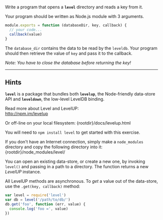 Write a program that opens a **`level`** directory and reads a key from it.

Your program should be written as Node.js module with 3 arguments. 

```javascript
module.exports = function (databaseDir, key, callback) {
  // your code...
  callback(value)
}
```

The `database_dir` contains the data to be read by the `leveldb`. Your program 
should then retrieve the value of `key` and pass it to the callback.

_Note: You have to close the database before returning the key!_

---

## Hints

**`level`** is a package that bundles both **`levelup`**, the Node-friendly
data-store API and **`leveldown`**, the low-level LevelDB binding.

Read more about Level and LevelUP:   
  http://npm.im/levelup

Or off-line on your local filesystem:
  {rootdir}/docs/levelup.html

You will need to `npm install level` to get started with this
exercise.

If you don't have an Internet connection, simply make a `node_modules`
directory and copy the following directory into it:
  {rootdir}/node_modules/level/

You can open an existing data-store, or create a new one, by invoking
`level()` and passing in a path to a directory. The function returns
a new _LevelUP_ instance.

All LevelUP methods are asynchronous. To _get_ a value out of 
the data-store, use the `.get(key, callback)` method:

```javascript
var level = require('level')
var db = level('/path/to/db/')
db.get('foo', function (err, value) {
  console.log('foo =', value)
})
```
